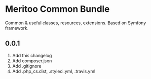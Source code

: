 # Meritoo Common Bundle
Common & useful classes, resources, extensions. Based on Symfony framework.

## 0.0.1

1. Add this changelog
2. Add composer.json
3. Add .gitignore
4. Add .php_cs.dist, .styleci.yml, .travis.yml
